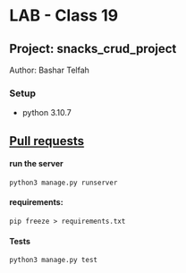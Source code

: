 # LAB - Class 19

## Project: snacks_crud_project

Author: Bashar Telfah

### Setup
-  python 3.10.7

## [Pull requests](https://github.com/Bashra99/snacks_crud_project/pulls)


#### run the server
```
python3 manage.py runserver
```

#### requirements:
```
pip freeze > requirements.txt
```

#### Tests
```
python3 manage.py test
```